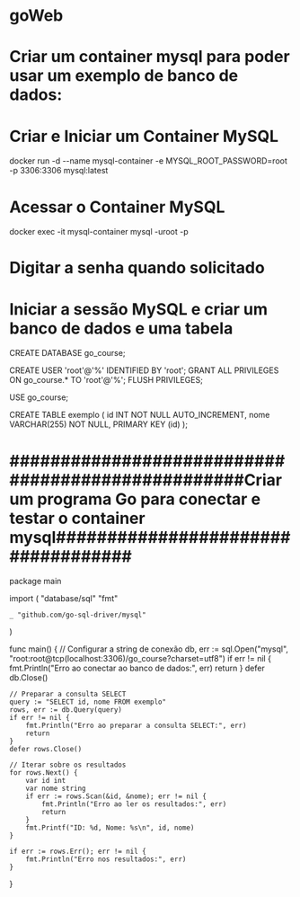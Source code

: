 # goWeb

# Criar um container mysql para poder usar um exemplo de banco de dados:

# Criar e Iniciar um Container MySQL

docker run -d --name mysql-container -e MYSQL_ROOT_PASSWORD=root -p 3306:3306 mysql:latest
# Acessar o Container MySQL
docker exec -it mysql-container mysql -uroot -p

# Digitar a senha quando solicitado
# Iniciar a sessão MySQL e criar um banco de dados e uma tabela

CREATE DATABASE go_course;

CREATE USER 'root'@'%' IDENTIFIED BY 'root';
GRANT ALL PRIVILEGES ON go_course.* TO 'root'@'%';
FLUSH PRIVILEGES;

USE go_course;

CREATE TABLE exemplo (
  id INT NOT NULL AUTO_INCREMENT,
  nome VARCHAR(255) NOT NULL,
  PRIMARY KEY (id)
);

# ##################################################Criar um programa Go para conectar e testar o container mysql###################################

package main

import (
	"database/sql"
	"fmt"

	_ "github.com/go-sql-driver/mysql"
)

func main() {
	// Configurar a string de conexão
	db, err := sql.Open("mysql", "root:root@tcp(localhost:3306)/go_course?charset=utf8")
	if err != nil {
		fmt.Println("Erro ao conectar ao banco de dados:", err)
		return
	}
	defer db.Close()

	// Preparar a consulta SELECT
	query := "SELECT id, nome FROM exemplo"
	rows, err := db.Query(query)
	if err != nil {
		fmt.Println("Erro ao preparar a consulta SELECT:", err)
		return
	}
	defer rows.Close()

	// Iterar sobre os resultados
	for rows.Next() {
		var id int
		var nome string
		if err := rows.Scan(&id, &nome); err != nil {
			fmt.Println("Erro ao ler os resultados:", err)
			return
		}
		fmt.Printf("ID: %d, Nome: %s\n", id, nome)
	}

	if err := rows.Err(); err != nil {
		fmt.Println("Erro nos resultados:", err)
	}
}


